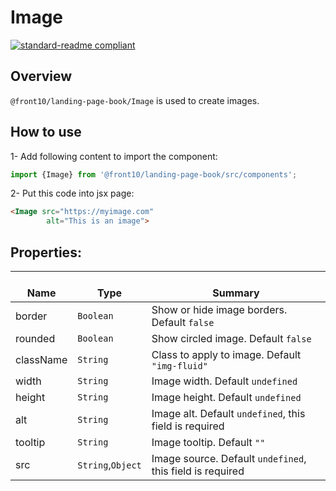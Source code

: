# Image

[![standard-readme compliant](https://img.shields.io/badge/standard--readme-OK-green.svg?style=flat-square)](https://github.com/RichardLitt/standard-readme)

## Overview
`@front10/landing-page-book/Image` is used to create images.

## How to use
1- Add following content to import the component:
```js
import {Image} from '@front10/landing-page-book/src/components';
```

2- Put this code into jsx page:
```html
<Image src="https://myimage.com"
        alt="This is an image">
```

## Properties:

| </br>Name   | </br>Type | </br>Summary                                                                                 | 
| ------------| - | ------------------------------------------------------------------------------------------------------ |
| border      | `Boolean` | Show or hide image borders. Default `false` |
| rounded      | `Boolean` | Show circled image. Default `false` |
| className      | `String` | Class to apply to image. Default `"img-fluid"` |
| width      | `String` | Image width. Default `undefined` |
| height      | `String` | Image height. Default `undefined` |
| alt      | `String` | Image alt. Default `undefined`, this field is required |
| tooltip      | `String` | Image tooltip. Default `""` |
| src      | `String`,`Object` | Image source. Default `undefined`, this field is required |

